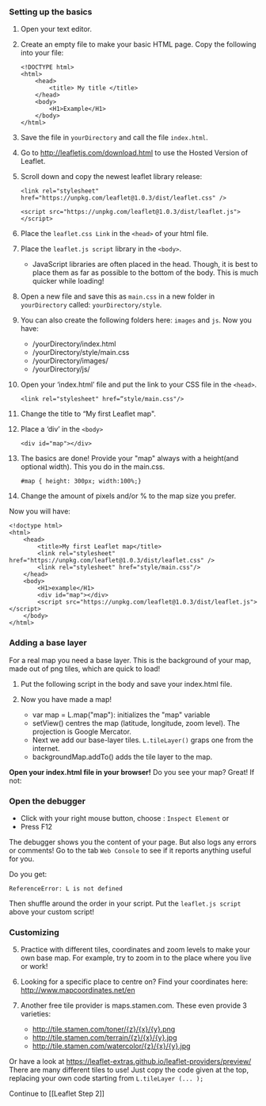 ### Setting up the basics 

1. Open your text editor.
2. Create an empty file to make your basic HTML page. Copy the following into your file:

	~~~~
	<!DOCTYPE html>
	<html>
		<head>
			<title> My title </title>
		</head>
		<body>
			<H1>Example</H1>
		</body>
	</html>
	~~~~

3. Save the file in `yourDirectory` and call the file `index.html`.


4. Go to http://leafletjs.com/download.html to use the Hosted Version of Leaflet.
5. Scroll down and copy the newest leaflet library release:

	~~~~
	<link rel="stylesheet" href="https://unpkg.com/leaflet@1.0.3/dist/leaflet.css" />
	
	<script src="https://unpkg.com/leaflet@1.0.3/dist/leaflet.js"></script>
	~~~~

6. Place the `leaflet.css Link` in the `<head>` of your html file.
7. Place the `leaflet.js script` library in the `<body>`. 
	* JavaScript libraries are often placed in the head. Though, it is best to place them as far as possible to the bottom of the body. This is much quicker while loading! 

8. Open a new file and save this as `main.css` in a new folder in `yourDirectory` called: `yourDirectory/style`. 
9. You can also create the following folders here: `images` and `js`. Now you have:
	* /yourDirectory/index.html
	* /yourDirectory/style/main.css
	* /yourDirectory/images/
	* /yourDirectory/js/

10. Open your ‘index.html’ file and put the link to your CSS file in the `<head>`.

	~~~~
	<link rel="stylesheet" href=“style/main.css"/>
	~~~~

11. Change the title to “My first Leaflet map".
12. Place a ‘div’ in the `<body>` 

	~~~~
	<div id="map"></div>
	~~~~

13. The basics are done! Provide your "map" always with a height(and optional width). This you do in the main.css.

	~~~~
	#map { height: 300px; width:100%;} 
	~~~~

14. Change the amount of pixels and/or % to the map size you prefer.

Now you will have:


	<!doctype html>
	<html>
		<head>
			<title>My first Leaflet map</title>  
			<link rel="stylesheet" href="https://unpkg.com/leaflet@1.0.3/dist/leaflet.css" />
			<link rel="stylesheet" href="style/main.css"/>
		</head>   
		<body>
			<H1>example</H1>
			<div id="map"></div>
			<script src="https://unpkg.com/leaflet@1.0.3/dist/leaflet.js"></script>
		</body>
	</html>


### Adding a base layer

For a real map you need a base layer. This is the background of your map, made out of png tiles, which are quick to load!

1. Put the following script in the body and save your index.html file. 

	<script>
		//initialize the map         
		var map = L.map('map').setView([52.18, 5.5308], 11);
		
		//Create baselayer - tiles         
		var backgroundMap = L.tileLayer('http://{s}.basemaps.cartocdn.com/light_all/{z}/{x}/{y}.png',
			{
			attribution: '<a href="http://openstreetmap.org">OpenStreetMap</a>contributors, <a href="http://creativecommons.org/licenses/by-sa/2.0/">CC-BY-SA</a>',
			maxZoom: 19
			}
		);
		
		backgroundMap.addTo(map);
	</script>

2. Now you have made a map!
	* var map =  L.map("map"): initializes the "map" variable
	* setView() centres the map (latitude, longitude, zoom level). The projection is Google Mercator. 
	* Next we add our base-layer tiles. `L.tileLayer()` graps one from the internet. 
	* backgroundMap.addTo() adds the tile layer to the map.

**Open your index.html file in your browser!**
Do you see your map? Great! 
If not:
### Open the debugger 

* Click with your right mouse button, choose : `Inspect Element`
or 
* Press F12

The debugger shows you the content of your page. But also logs any errors or comments! 
Go to the tab `Web Console` to see if it reports anything useful for you.

Do you get:

	ReferenceError: L is not defined

Then shuffle around the order in your script. Put the `leaflet.js script` above your custom script!


### Customizing

5. Practice with different tiles, coordinates and zoom levels to make your own base map. For example, try to zoom in to the place where you live or work! 

3. Looking for a specific place to centre on? Find your coordinates here:
http://www.mapcoordinates.net/en

4. Another free tile provider is maps.stamen.com. These even provide 3 varieties:

	* http://tile.stamen.com/toner/{z}/{x}/{y}.png
	* http://tile.stamen.com/terrain/{z}/{x}/{y}.jpg
	* http://tile.stamen.com/watercolor/{z}/{x}/{y}.jpg

Or have a look at https://leaflet-extras.github.io/leaflet-providers/preview/ 
There are many different tiles to use! Just copy the code given at the top, replacing your own code starting from `L.tileLayer (... );`


Continue to [[Leaflet Step 2]]